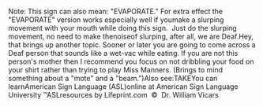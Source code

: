 Note: This sign can also mean: "EVAPORATE." For extra effect the 
			"EVAPORATE" version works especially well if youmake a slurping movement with your mouth while doing this sign.  
			Just do the slurping movement, no need to make thenoiseof 
			slurping, after all, we are Deaf.Hey, that brings up another topic. Sooner or later you are going to 
			come across a Deaf person that sounds like a wet-vac while eating. 
			If you are not this person's mother then I recommend you focus on 
			not dribbling your food on your shirt rather than trying to play 
			Miss Manners. (Brings to mind something about a "mote" and a 
			"beam.")Also see:TAKEYou can learnAmerican Sign Language (ASL)online at American Sign Language University ™ASLresources by Lifeprint.com  ©  Dr. William Vicars